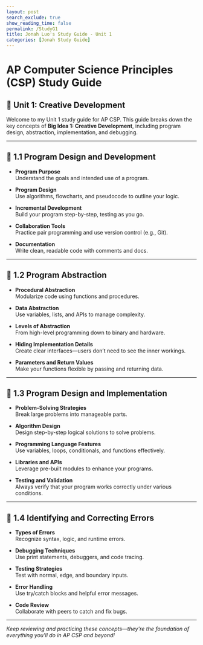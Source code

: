 ```yaml
---
layout: post 
search_exclude: true
show_reading_time: false
permalink: /StudyG1
title: Jonah Luo's Study Guide - Unit 1
categories: [Jonah Study Guide]
---
```


# AP Computer Science Principles (CSP) Study Guide  
## 📘 Unit 1: Creative Development

Welcome to my Unit 1 study guide for AP CSP. This guide breaks down the key concepts of **Big Idea 1: Creative Development**, including program design, abstraction, implementation, and debugging.

---

## 🧠 1.1 Program Design and Development

- **Program Purpose**  
  Understand the goals and intended use of a program.

- **Program Design**  
  Use algorithms, flowcharts, and pseudocode to outline your logic.

- **Incremental Development**  
  Build your program step-by-step, testing as you go.

- **Collaboration Tools**  
  Practice pair programming and use version control (e.g., Git).

- **Documentation**  
  Write clean, readable code with comments and docs.

---

## 🧱 1.2 Program Abstraction

- **Procedural Abstraction**  
  Modularize code using functions and procedures.

- **Data Abstraction**  
  Use variables, lists, and APIs to manage complexity.

- **Levels of Abstraction**  
  From high-level programming down to binary and hardware.

- **Hiding Implementation Details**  
  Create clear interfaces—users don’t need to see the inner workings.

- **Parameters and Return Values**  
  Make your functions flexible by passing and returning data.

---

## 🧩 1.3 Program Design and Implementation

- **Problem-Solving Strategies**  
  Break large problems into manageable parts.

- **Algorithm Design**  
  Design step-by-step logical solutions to solve problems.

- **Programming Language Features**  
  Use variables, loops, conditionals, and functions effectively.

- **Libraries and APIs**  
  Leverage pre-built modules to enhance your programs.

- **Testing and Validation**  
  Always verify that your program works correctly under various conditions.

---

## 🐞 1.4 Identifying and Correcting Errors

- **Types of Errors**  
  Recognize syntax, logic, and runtime errors.

- **Debugging Techniques**  
  Use print statements, debuggers, and code tracing.

- **Testing Strategies**  
  Test with normal, edge, and boundary inputs.

- **Error Handling**  
  Use try/catch blocks and helpful error messages.

- **Code Review**  
  Collaborate with peers to catch and fix bugs.

---

*Keep reviewing and practicing these concepts—they're the foundation of everything you'll do in AP CSP and beyond!*
